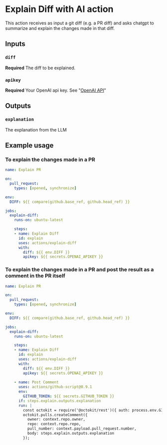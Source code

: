# Explain Diff with AI action

This action receives as input a git diff (e.g. a PR diff) and asks chatgpt to summarize and explain the changes made in that diff.

## Inputs

### `diff`

**Required** The diff to be explained.

### `apikey`

**Required** Your OpenAI api key. See "[OpenAI API](https://openai.com/api/)"

## Outputs

### `explanation`

The explanation from the LLM

## Example usage

### To explain the changes made in a PR
```yaml
name: Explain PR

on:
  pull_request:
    types: [opened, synchronize]

env:
  DIFF: ${{ compare(github.base_ref, github.head_ref) }}

jobs:
  explain-diff:
    runs-on: ubuntu-latest

    steps:
    - name: Explain Diff
      id: explain
      uses: actions/explain-diff
      with:
        diff: ${{ env.DIFF }}
        apikey: ${{ secrets.OPENAI_APIKEY }}
```

### To explain the changes made in a PR and post the result as a comment in the PR itself
```yaml
name: Explain PR

on:
  pull_request:
    types: [opened, synchronize]

env:
  DIFF: ${{ compare(github.base_ref, github.head_ref) }}

jobs:
  explain-diff:
    runs-on: ubuntu-latest

    steps:
    - name: Explain Diff
      id: explain
      uses: actions/explain-diff
      with:
        diff: ${{ env.DIFF }}
        apikey: ${{ secrets.OPENAI_APIKEY }}
    
    - name: Post Comment
      uses: actions/github-script@0.9.1
      env:
        GITHUB_TOKEN: ${{ secrets.GITHUB_TOKEN }}
      if: steps.explain.outputs.explanation
      run: |
        const octokit = require('@octokit/rest')({ auth: process.env.GITHUB_TOKEN });
        octokit.pulls.createComment({
          owner: context.repo.owner,
          repo: context.repo.repo,
          pull_number: context.payload.pull_request.number,
          body: steps.explain.outputs.explanation
        });
```